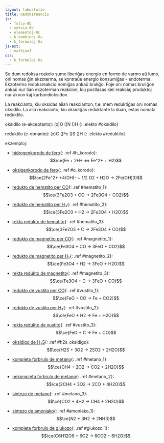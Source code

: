 ```yaml
---
layout: laborfolio
title: Redoksreakcio
js:
  - folio-0b
  - sekcio-0b 
  - elementoj-0c
  - k_kombinoj-0a
  - k_formuloj-0a
js-ext:
  - mathjax3
css:
  - k_formuloj-0a 
---
```


Se dum redoksa reakcio sume liberiĝas energio en formo de varmo aŭ lumo, oni nomas ĝin ekzoterma, se kontraŭe
energio konsumiĝas - endoterma. Ekzoterma redoksreakcio nomiĝas ankaŭ bruliĝo. Foje oni nomas bruliĝon ankaŭ nur tian ekzoterman reakcion, kiu postlasas kiel reakciaj produktoj nur akvon kaj karbondioksidon.

La reakcianto, kiu oksidas alian reakcianton, t.e. mem reduktiĝas oni nomas oksidilo. La alia reakcianto, kiu oksidiĝas reduktante la duan, estas nomata reduktilo.

oksidilo (e-akceptanto): (x)O ()N ()H
{: .elekto #oksidilo}

reduktilo (e-donanto): (x)C ()Fe ()S ()H
{: .elekto #reduktilo}

<!-- https://mhchem.github.io/MathJax-mhchem/ -->

ekzemploj:
  - [hidrogenkorodo de fero](#){: .ref #h_korodo}: $$\ce{Fe + 2H+ <=> Fe^2+ + H2}$$
  - [oksigenkorodo de fero](#){: .ref #o_korodo}: $$\ce{2Fe^2+ +4(OH)- + 1/2 O2 + H2O -> 2Fe(OH)3}$$

  - [redukto de hematito per CO](#){: .ref #hematito_1}: $$\ce{3Fe2O3 + CO -> 2Fe3O4 + CO2}$$
  - [redukto de hematito per H₂](#){: .ref #hematito_2}: $$\ce{3Fe2O3 + H2 -> 2Fe3O4 + H2O}$$
  - [rekta redukto de hematito](#){: .ref #hematito_3}: $$\ce{3Fe2O3 + C -> 2Fe3O4 + CO}$$

  - [redukto de magnetito per CO](#){: .ref #magnetito_1}: $$\ce{Fe3O4 + CO -> 3FeO + CO2}$$
  - [redukto de magnetito per H₂](#){: .ref #magnetito_2}: $$\ce{Fe3O4 + H2 -> 3FeO + H2O}$$
  - [rekta redukto de magnetito](#){: .ref #magnetito_3}: $$\ce{Fe3O4 + C -> 3FeO + CO}$$

  - [redukto de vustito per CO](#){: .ref #vustito_1}: $$\ce{FeO + CO -> Fe + CO2}$$
  - [redukto de vustito per H₂](#){: .ref #vustito_2}: $$\ce{FeO + H2 -> Fe + H2O}$$
  - [rekta redukto de vustito](#){: .ref #vustito_3}: $$\ce{FeO + C -> Fe + CO}$$

  - [oksidigo de H₂S](#){: .ref #h2s_oksidigo}: $$\ce{H2S + 3O2 -> 2SO2 + 2H2O}$$

  - [kompleta forbrulo de metano](#){: .ref #metano_1}: $$\ce{CH4 + 2O2 -> CO2 + 2H2O}$$
  - [nekompleta forbrulo de metano](#){: .ref #metano_2}: $$\ce{2CH4 + 3O2 -> 2CO + 4H2O}$$
  - [sintezo de metano](#){: .ref #metano_3}: $$\ce{CO2 + 4H2 -> CH4 + 2H2O}$$
  - [sintezo de amoniako](#){: .ref #amoniako_1}: $$\ce{N2 + 3H2 -> 2NH3}$$
  - [kompleta forbrulo de glukozo](#){: .ref #glukozo_1}: $$\ce{C6H12O6 + 6O2 -> 6CO2 + 6H2O}$$


<script>

// kalkuli oksidnombrojn vd. https://www.periodni.com/de/oxidationszahlen_rechner.php

const ekvacioj = {
  h_korodo:    {Fe:[0,2],  H:[1,0],  _:"Fe + 2*H^+ <-> Fe^2+ + H2"},
  o_korodo:    {Fe:[2,3],  O:[0,-2], _:"2*Fe^2+ + 4*OH^- + ½*O2 + H2O -> 2*Fe(OH)3"},
  metano_1:    { C:[-4,4], O:[0,-2], _:"CH4 + 2*O2 -> CO2 + 2*H2O"},
  metano_2:    { C:[-4,2], O:[0,-2], _:"2*CH4 + 3 * O2 -> 2*CO + 4*H2O"},
  metano_3:    { C:[4,-4], H:[0,1],  _:"CO2 + 4*H2 -> CH4 + 2*H2O"},
  amoniako_1:  { N:[0,-3], H:[0,1],  _:"N2 + 3*H2 -> 2*NH3"},
  glukozo_1:   { C:[0,-4], O:[0,-2], _:"C6H12O6 + 6*O2 -> 6*CO2 + 6*H2O"},
  hematito_1:  {Fe:[3,2],  C:[2,4],  _:"3*Fe2O3 + CO -> 2*Fe3O4 + CO2"},
  hematito_2:  {Fe:[3,2],  H:[0,1],  _:"3*Fe2O3 + H2 -> 2*Fe3O4 + H2O"},
  hematito_3:  {Fe:[3,2],  C:[0,2],  _:"3*Fe2O3 + C -> 2*Fe3O4 + CO"},
  magnetito_1: {Fe:[3,2],  C:[2,4],  _:"Fe3O4 + CO -> 3*FeO + CO2"},
  magnetito_2: {Fe:[3,2],  H:[0,1],  _:"Fe3O4 + H2 -> 3*FeO + H2O"},
  magnetito_3: {Fe:[3,2],  C:[0,2],  _:"Fe3O4 + C -> 3*FeO + CO"},
  vustito_1:   {Fe:[3,0],  C:[2,4],  _:"FeO + CO -> Fe + CO2"},
  vustito_2:   {Fe:[3,0],  H:[0,1],  _:"FeO + H2 -> Fe + H2O"},
  vustito_3:   {Fe:[3,0],  C:[0,2],  _:"FeO + C -> Fe + CO"},
  h2s_oksidigo:{ S:[-2,4], O:[0,-2], _:"2*H2S + 3*O2 -> 2*SO2 + 2*H2O"},
  test: {_: "Fe(OH)3"}
}

/*
const ekvacioj = {
  metanbrulo: [CH4,'+',2*O2,'->',CO2,'+',2*H2O],
  metankreo: [CO2,'+',4*H2,'->',CH4,'+',2*H2O]
}
*/

function desegno(frm) {
    // malplenigu
    const svg = ĝi("#redoks_enhavo");
    svg.textContent = "";

    const elementoj = Elemento.listo();
    const kform = new KformEkvacio(svg,{
      // kalkulu kaj montru oksidnombrojn
      on_fŝ: true,
      // kalkulu kaj montru arkojn de elektron-atributo (por oksidnombroj)
      on_arkoj: true,
      // jonojn marku per angulo, ne krampoj...
      jon_angulo: true,
      // funkcio, kiu redonas la elektronegativecon de elemento
      eneg: (smb) => elementoj[smb].eneg,
      // tro longajn ekvaciojn aranĝu dulinie...
      dulinie: frm.startsWith("hematito") || frm.startsWith("magnetito")
    });

    // desegnu formulon kiel Lewis-strukturon
    kform.ekvacio(ekvacioj[frm]._, kkombinoj, );
}

lanĉe(() => {
    const lgrp = new KformEkvacio(ĝi("#redokso"));
    desegno("test");
    //desegno("metano_1");
});

reference((ref) => {
  desegno(ref);
});

elekte((elekto,valoro) => {
  console.log(elekto+':'+valoro);
});

</script>

<svg id="redokso"
    version="1.1" 
    xmlns="http://www.w3.org/2000/svg" 
    xmlns:xlink="http://www.w3.org/1999/xlink" width="100%" viewBox="-5 -35 325 160">
 <style type="text/css">
    <![CDATA[
      path.mkojno {
        stroke: none;
        fill: url(#strie);
      }

      rect.mkojno {
        fill: black;
        stroke: black;
        stroke-width: 0.6;
      }

      .elemento text.shargo, .jonkrampo text {
        fill: SeaGreen;
        font-weight: bold;
      }

      text.o-nro {
          font-size: 3.5px;
          font-weight: bold;
      }

    ]]>
  </style>
  <defs>
    <pattern id="strie" viewBox="0,0,4,1" height="20%" width="20%">
      <rect width="2" height="1"/>
    </pattern>
  </defs>
  <g id="redoks_enhavo"></g>
</svg>
